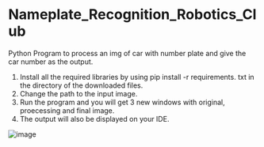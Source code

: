# Nameplate_Recognition_Robotics_Club
 Python Program to process an img of car with number plate and give the car number as the output.
1) Install all the required libraries by using pip install -r requirements. txt in the directory of the downloaded files.
2) Change the path to the input image.
3) Run the program and you will get 3 new windows with original, proecessing and final image.
4) The output will also be displayed on your IDE.

![image](https://user-images.githubusercontent.com/73647801/210155748-753f7e13-6584-4be7-8a0a-a0fa0b84ce5c.png)



